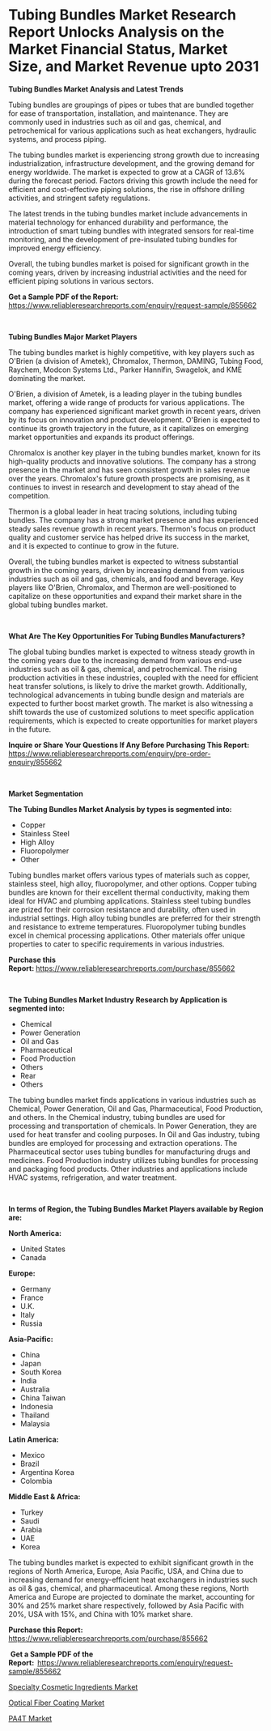 <p><h1>Tubing Bundles Market Research Report Unlocks Analysis on the Market Financial Status, Market Size, and Market Revenue upto 2031</h1></p><p><strong>Tubing Bundles Market Analysis and Latest Trends</strong></p>
<p><p>Tubing bundles are groupings of pipes or tubes that are bundled together for ease of transportation, installation, and maintenance. They are commonly used in industries such as oil and gas, chemical, and petrochemical for various applications such as heat exchangers, hydraulic systems, and process piping.</p><p>The tubing bundles market is experiencing strong growth due to increasing industrialization, infrastructure development, and the growing demand for energy worldwide. The market is expected to grow at a CAGR of 13.6% during the forecast period. Factors driving this growth include the need for efficient and cost-effective piping solutions, the rise in offshore drilling activities, and stringent safety regulations.</p><p>The latest trends in the tubing bundles market include advancements in material technology for enhanced durability and performance, the introduction of smart tubing bundles with integrated sensors for real-time monitoring, and the development of pre-insulated tubing bundles for improved energy efficiency.</p><p>Overall, the tubing bundles market is poised for significant growth in the coming years, driven by increasing industrial activities and the need for efficient piping solutions in various sectors.</p></p>
<p><strong>Get a Sample PDF of the Report:&nbsp;</strong> <a href="https://www.reliableresearchreports.com/enquiry/request-sample/855662">https://www.reliableresearchreports.com/enquiry/request-sample/855662</a></p>
<p>&nbsp;</p>
<p><strong>Tubing Bundles Major Market Players</strong></p>
<p><p>The tubing bundles market is highly competitive, with key players such as O'Brien (a division of Ametek), Chromalox, Thermon, DAMING, Tubing Food, Raychem, Modcon Systems Ltd., Parker Hannifin, Swagelok, and KME dominating the market.</p><p>O'Brien, a division of Ametek, is a leading player in the tubing bundles market, offering a wide range of products for various applications. The company has experienced significant market growth in recent years, driven by its focus on innovation and product development. O'Brien is expected to continue its growth trajectory in the future, as it capitalizes on emerging market opportunities and expands its product offerings.</p><p>Chromalox is another key player in the tubing bundles market, known for its high-quality products and innovative solutions. The company has a strong presence in the market and has seen consistent growth in sales revenue over the years. Chromalox's future growth prospects are promising, as it continues to invest in research and development to stay ahead of the competition.</p><p>Thermon is a global leader in heat tracing solutions, including tubing bundles. The company has a strong market presence and has experienced steady sales revenue growth in recent years. Thermon's focus on product quality and customer service has helped drive its success in the market, and it is expected to continue to grow in the future.</p><p>Overall, the tubing bundles market is expected to witness substantial growth in the coming years, driven by increasing demand from various industries such as oil and gas, chemicals, and food and beverage. Key players like O'Brien, Chromalox, and Thermon are well-positioned to capitalize on these opportunities and expand their market share in the global tubing bundles market.</p></p>
<p>&nbsp;</p>
<p><strong>What Are The Key Opportunities For Tubing Bundles Manufacturers?</strong></p>
<p><p>The global tubing bundles market is expected to witness steady growth in the coming years due to the increasing demand from various end-use industries such as oil & gas, chemical, and petrochemical. The rising production activities in these industries, coupled with the need for efficient heat transfer solutions, is likely to drive the market growth. Additionally, technological advancements in tubing bundle design and materials are expected to further boost market growth. The market is also witnessing a shift towards the use of customized solutions to meet specific application requirements, which is expected to create opportunities for market players in the future.</p></p>
<p><strong>Inquire or Share Your Questions If Any Before Purchasing This Report:</strong> <a href="https://www.reliableresearchreports.com/enquiry/pre-order-enquiry/855662">https://www.reliableresearchreports.com/enquiry/pre-order-enquiry/855662</a></p>
<p>&nbsp;</p>
<p><strong>Market Segmentation</strong></p>
<p><strong>The Tubing Bundles Market Analysis by types is segmented into:</strong></p>
<p><ul><li>Copper</li><li>Stainless Steel</li><li>High Alloy</li><li>Fluoropolymer</li><li>Other</li></ul></p>
<p><p>Tubing bundles market offers various types of materials such as copper, stainless steel, high alloy, fluoropolymer, and other options. Copper tubing bundles are known for their excellent thermal conductivity, making them ideal for HVAC and plumbing applications. Stainless steel tubing bundles are prized for their corrosion resistance and durability, often used in industrial settings. High alloy tubing bundles are preferred for their strength and resistance to extreme temperatures. Fluoropolymer tubing bundles excel in chemical processing applications. Other materials offer unique properties to cater to specific requirements in various industries.</p></p>
<p><strong>Purchase this Report:&nbsp;</strong><a href="https://www.reliableresearchreports.com/purchase/855662">https://www.reliableresearchreports.com/purchase/855662</a></p>
<p>&nbsp;</p>
<p><strong>The Tubing Bundles Market Industry Research by Application is segmented into:</strong></p>
<p><ul><li>Chemical</li><li>Power Generation</li><li>Oil and Gas</li><li>Pharmaceutical</li><li>Food Production</li><li>Others</li><li>Rear</li><li>Others</li></ul></p>
<p><p>The tubing bundles market finds applications in various industries such as Chemical, Power Generation, Oil and Gas, Pharmaceutical, Food Production, and others. In the Chemical industry, tubing bundles are used for processing and transportation of chemicals. In Power Generation, they are used for heat transfer and cooling purposes. In Oil and Gas industry, tubing bundles are employed for processing and extraction operations. The Pharmaceutical sector uses tubing bundles for manufacturing drugs and medicines. Food Production industry utilizes tubing bundles for processing and packaging food products. Other industries and applications include HVAC systems, refrigeration, and water treatment.</p></p>
<p>&nbsp;</p>
<p><strong>In terms of Region, the Tubing Bundles Market Players available by Region are:</strong></p>
<p>
    <p> <strong> North America: </strong>
        <ul>
            <li>United States</li>
            <li>Canada</li>
        </ul>
        </p> 
    <p> <strong> Europe: </strong>
        <ul>
            <li>Germany</li>
            <li>France</li>
            <li>U.K.</li>
            <li>Italy</li>
            <li>Russia</li>
        </ul>
        </p> 
    <p> <strong> Asia-Pacific: </strong>
        <ul>
            <li>China</li>
            <li>Japan</li>
            <li>South Korea</li>
            <li>India</li>
            <li>Australia</li>
            <li>China Taiwan</li>
            <li>Indonesia</li>
            <li>Thailand</li>
            <li>Malaysia</li>
        </ul>
        </p> 
    <p> <strong> Latin America: </strong>
        <ul>
            <li>Mexico</li>
            <li>Brazil</li>
            <li>Argentina Korea</li>
            <li>Colombia</li>
        </ul>
        </p> 
    <p> <strong> Middle East & Africa: </strong>
        <ul>
            <li>Turkey</li>
            <li>Saudi</li>
            <li>Arabia</li>
            <li>UAE</li>
            <li>Korea</li>
        </ul>
    </p>
    </p>
<p><p>The tubing bundles market is expected to exhibit significant growth in the regions of North America, Europe, Asia Pacific, USA, and China due to increasing demand for energy-efficient heat exchangers in industries such as oil & gas, chemical, and pharmaceutical. Among these regions, North America and Europe are projected to dominate the market, accounting for 30% and 25% market share respectively, followed by Asia Pacific with 20%, USA with 15%, and China with 10% market share.</p></p>
<p><strong>Purchase this Report: </strong><a href="https://www.reliableresearchreports.com/purchase/855662">https://www.reliableresearchreports.com/purchase/855662</a></p>
<p>&nbsp;<strong>Get a Sample PDF of the Report:&nbsp;&nbsp;</strong><a href="https://www.reliableresearchreports.com/enquiry/request-sample/855662">https://www.reliableresearchreports.com/enquiry/request-sample/855662</a></p>
<p><strong></strong></p>
<p><p><a href="https://github.com/beatblasta/Market-Research-Report-List-2/blob/main/specialty-cosmetic-ingredients-market.md">Specialty Cosmetic Ingredients Market</a></p><p><a href="https://view.publitas.com/reportprime-1/optical-fiber-coating-market-research-report-provides-critical-insights-that-can-help-shape-business-development-and-investment-strategies/">Optical Fiber Coating Market</a></p><p><a href="https://view.publitas.com/reportprime-1/pa4t-market-size-evaluating-its-market-trends-growth-and-projections-2023-2030/">PA4T Market</a></p></p>